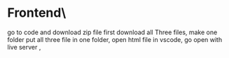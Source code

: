 # Frontend\
go to code and download zip file
first download all Three files,
make one folder put all three file in one folder, 
open html file in vscode,
go open with live server ,
